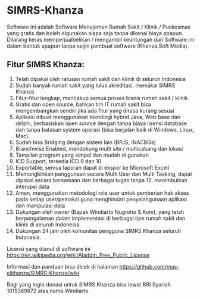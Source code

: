 # SIMRS-Khanza

Software ini adalah Software Menejemen Rumah Sakit / Klinik / Puskesmas yang gratis dan boleh digunakan siapa saja tanpa dikenai biaya apapun. Dilarang keras memperjualbelikan / mengambil keuntungan dari Software ini dalam bentuk apapun tanpa seijin pembuat software (Khanza.Soft Media).

## Fitur SIMRS Khanza:

1. Telah dipakai oleh ratusan rumah sakit dan klinik di seluruh Indonesia
2. Sudah banyak rumah sakit yang lulus akreditasi, memakai SIMRS Khanza
3. Fitur-fitur lengkap, mencakup semua proses bisnis rumah sakit / klinik
4. Gratis dan open source, bahkan tim IT rumah sakit bisa mengembangkan sendiri jika ada fitur yang dirasa kurang sesuai
5. Aplikasi dibuat menggunakan teknologi hybrid Java, Web base dan delphi, berbasiskan open source dengan tanpa biaya lisensi database dan tanpa batasan system operasi (bisa berjalan baik di Windows, Linux, Mac).
6. Sudah bisa Bridging dengan sistem lain (BPJS, INACBGs)
7. Branchwise Enabled, mendukung multi site / multicabang dan lokasi
8. Tampilan program yang simpel dan mudah di gunakan
9. ICD Support, tersedia ICD 9 dan 10
10. Exportable, semua laporan dapat di ekspor ke Microsoft Excell
11. Memungkinkan penggunaan secara Multi User dan Multi Tasking, dapat dipakai secara bersamaan dan berbagai tugas tanpa 12. menimbulkan interupsi data
12. Aman, menggunakan metodologi role user untuk pemberian hak akses pada setiap user/pemakai guna menghindari penyalahgunaan aplikasi dan manipulasi data
13. Dukungan oleh owner (Bapak Windiarto Nugroho S.Kom), yang telah berpengalaman dalam implementasi di berbagai tipe rumah sakit dan klinik di seluruh Indonesia
14. Dukungan 24 jam oleh komunitas pengguna SIMRS Khanza seluruh Indonesia.


Licensi yang dianut di software ini https://en.wikipedia.org/wiki/Aladdin_Free_Public_License

Informasi dan panduan bisa dicek di halaman https://github.com/mas-elkhanza/SIMRS-Khanza/wiki

Bagi yang ingin donasi untuk SIMRS Khanza bisa lewat BRI Syariah 1015369872 atas nama Windiarto
